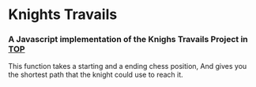 # Knights Travails

### A Javascript implementation of the Knighs Travails Project in [TOP](https://www.theodinproject.com/)

This function takes a starting and a ending chess position, And gives you the shortest path that the knight could use to reach it.
